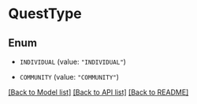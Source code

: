 # QuestType

## Enum


* `INDIVIDUAL` (value: `"INDIVIDUAL"`)

* `COMMUNITY` (value: `"COMMUNITY"`)


[[Back to Model list]](../README.md#documentation-for-models) [[Back to API list]](../README.md#documentation-for-api-endpoints) [[Back to README]](../README.md)


